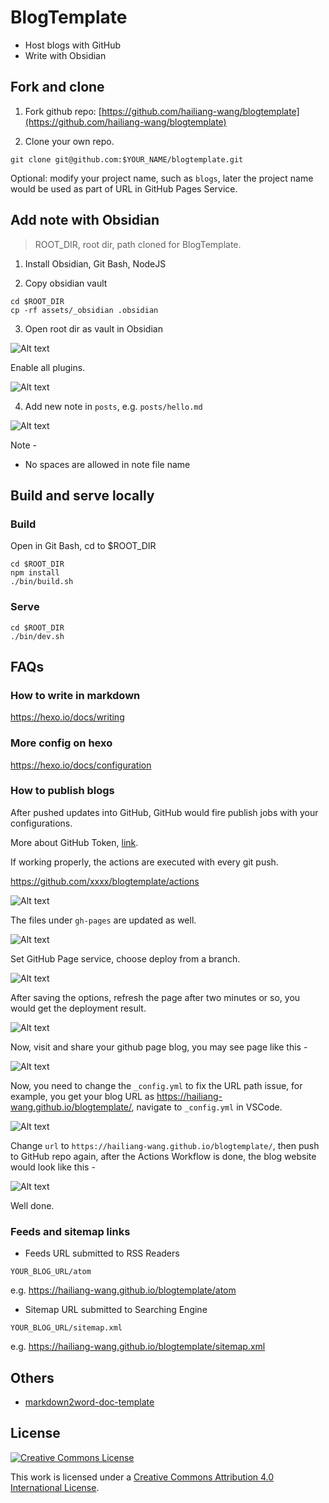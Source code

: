 # BlogTemplate

* Host blogs with GitHub
* Write with Obsidian

## Fork and clone

1) Fork github repo: [https://github.com/hailiang-wang/blogtemplate](https://github.com/hailiang-wang/blogtemplate)

2) Clone your own repo.

```
git clone git@github.com:$YOUR_NAME/blogtemplate.git
```

Optional: modify your project name, such as `blogs`, later the project name would be used as part of URL in GitHub Pages Service.

## Add note with Obsidian

> ROOT_DIR, root dir, path cloned for BlogTemplate.

1. Install Obsidian, Git Bash, NodeJS

2. Copy obsidian vault

```
cd $ROOT_DIR
cp -rf assets/_obsidian .obsidian
```

3. Open root dir as vault in Obsidian


![Alt text](./assets/screenshot_20250208121046.png)

Enable all plugins.

![Alt text](./assets/screenshot_20250208121133.png)

4. Add new note in `posts`, e.g. `posts/hello.md`

![Alt text](./assets/screenshot_20250208123950.png)

Note -

* No spaces are allowed in note file name

## Build and serve locally

### Build

Open in Git Bash, cd to $ROOT_DIR

```
cd $ROOT_DIR
npm install 
./bin/build.sh
```


### Serve

```
cd $ROOT_DIR
./bin/dev.sh
```

## FAQs

### How to write in markdown

https://hexo.io/docs/writing

### More config on hexo

https://hexo.io/docs/configuration

### How to publish blogs

After pushed updates into GitHub, GitHub would fire publish jobs with your configurations.

More about GitHub Token, [link](https://docs.github.com/en/actions/security-for-github-actions/security-guides/automatic-token-authentication#using-the-github_token-in-a-workflow).

If working properly, the actions are executed with every git push.

https://github.com/xxxx/blogtemplate/actions

![Alt text](./assets/screenshot_20250208132548.png)

The files under `gh-pages` are updated as well.

![Alt text](./assets/screenshot_20250208132633.png)

Set GitHub Page service, choose deploy from a branch.

![Alt text](./assets/screenshot_20250208132737.png)

After saving the options, refresh the page after two minutes or so, you would get the deployment result.

![Alt text](./assets/screenshot_20250208132856.png)

Now, visit and share your github page blog, you may see page like this -

![Alt text](./assets/screenshot_20250208133341.png)

Now, you need to change the `_config.yml` to fix the URL path issue, for example, you get your blog URL as https://hailiang-wang.github.io/blogtemplate/, navigate to `_config.yml` in VSCode.

![Alt text](./assets/screenshot_20250208133139.png)

Change `url` to `https://hailiang-wang.github.io/blogtemplate/`, then push to GitHub repo again, after the Actions Workflow is done, the blog website would look like this -

![Alt text](./assets/screenshot_20250208133636.png)

Well done.

### Feeds and sitemap links

* Feeds URL submitted to RSS Readers

```
YOUR_BLOG_URL/atom
```

e.g. https://hailiang-wang.github.io/blogtemplate/atom

* Sitemap URL submitted to Searching Engine

```
YOUR_BLOG_URL/sitemap.xml
```

e.g. https://hailiang-wang.github.io/blogtemplate/sitemap.xml


## Others

* [markdown2word-doc-template](https://github.com/hailiang-wang/markdown2word-doc-template)


## License

[![Creative Commons License](https://i.creativecommons.org/l/by/4.0/88x31.png)](http://creativecommons.org/licenses/by/4.0/)

This work is licensed under a [Creative Commons Attribution 4.0 International License](http://creativecommons.org/licenses/by/4.0/).

